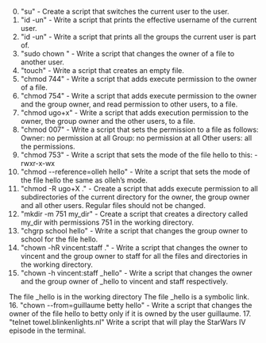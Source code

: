 0. "su" - Create a script that switches the current user to the user.
1. "id -un" - Write a script that prints the effective username of the current user.
2. "id -un" - Write a script that prints all the groups the current user is part of.
3. "sudo chown <user> <filename>" - Write a script that changes the owner of a file to another user.
4. "touch" - Write a script that creates an empty file.
5. "chmod 744" - Write a script that adds execute permission to the owner of a file.
6. "chmod 754" - Write a script that adds execute permission to the owner and the group owner, and read permission to other users, to a file.
7. "chmod ugo+x" - Write a script that adds execution permission to the owner, the group owner and the other users, to a file.
8. "chmod 007" - Write a script that sets the permission to a file as follows:
Owner: no permission at all
Group: no permission at all
Other users: all the permissions.
9. "chmod 753" - Write a script that sets the mode of the file hello to this: -rwxr-x-wx
10. "chmod --reference=olleh hello" - Write a script that sets the mode of the file hello the same as olleh’s mode.
11. "chmod -R ugo+X  ." - Create a script that adds execute permission to all subdirectories of the current directory for the owner, the group owner and all other users. Regular files should not be changed.
12. "mkdir -m 751 my_dir" - Create a script that creates a directory called my_dir with permissions 751 in the working directory.
13. "chgrp school hello" - Write a script that changes the group owner to school for the file hello.
14. "chown -hR vincent:staff ." - Write a script that changes the owner to vincent and the group owner to staff for all the files and directories in the working directory.
15. "chown -h vincent:staff _hello" - Write a script that changes the owner and the group owner of _hello to vincent and staff respectively.

The file _hello is in the working directory
The file _hello is a symbolic link.
16. "chown --from=guillaume betty hello" - Write a script that changes the owner of the file hello to betty only if it is owned by the user guillaume.
17. "telnet towel.blinkenlights.nl" Write a script that will play the StarWars IV episode in the terminal.
